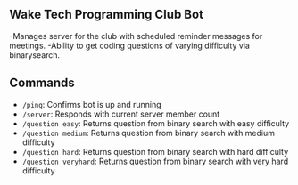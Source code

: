 ## Wake Tech Programming Club Bot

-Manages server for the club with scheduled reminder messages for meetings. 
-Ability to get coding questions of varying difficulty via binarysearch.



## Commands

- `/ping`: Confirms bot is up and running
- `/server`: Responds with current server member count
- `/question easy`: Returns question from binary search with easy difficulty
- `/question medium`: Returns question from binary search with medium difficulty
- `/question hard`: Returns question from binary search with hard difficulty
- `/question veryhard`: Returns question from binary search with very hard difficulty

